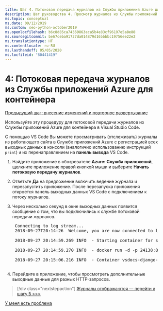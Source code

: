 ```yaml
---
title: Шаг 4. Потоковая передача журналов из Службы приложений Azure для контейнера в Visual Studio Code
description: Шаг руководства 4. Просмотр журналов из Службы приложений Azure для отслеживания их поведения
ms.topic: conceptual
ms.date: 09/12/2019
ms.custom: seo-python-october2019
ms.openlocfilehash: b6c8d85ca74359863aca5b4e83cf96107e5a8e88
ms.sourcegitcommit: be67ceba91727da014879d16bbbbc19756ee22e2
ms.translationtype: HT
ms.contentlocale: ru-RU
ms.lasthandoff: 05/05/2020
ms.locfileid: "80441419"
---
```

# <a name="4-stream-logs-from-azure-app-service-for-a-container"></a>4: Потоковая передача журналов из Службы приложений Azure для контейнера

[Предыдущий шаг: внесение изменений и повторное развертывание](tutorial-deploy-containers-03.md)

Используйте эту процедуру для потоковой передачи журналов из Службы приложений Azure для контейнера в Visual Studio Code.

С помощью VS Code Вы можете просматривать (отслеживать) журналы из работающего сайта в Службе приложений Azure с регистрацией всех выходных данных в консоли (аналогично использованию инструкций `print`) и их перенаправлением на **панель вывода** VS Code.

1. Найдите приложение в обозревателе **Azure: Служба приложений**, щелкните приложение правой кнопкой мыши и выберите **Начать потоковую передачу журналов**.

1. Ответьте **Да** на предложение включить ведение журнала и перезапустить приложение. После перезапуска приложения откроется панель выходных данных VS Code с подключением к потоку журналов.

1. Через несколько секунд в окне выходных данных появится сообщение о том, что вы подключились к службе потоковой передачи журналов.

    <pre>
    Connecting to log stream...
    2018-09-27T20:14:26  Welcome, you are now connected to log-streaming service.

    2018-09-27 20:14:59.269 INFO  - Starting container for site

    2018-09-27 20:14:59.270 INFO  - docker run -d -p 24138:8000 --name vsdocs-django-sample-container_0 -e WEBSITES_PORT=8000 -e WEBSITE_SITE_NAME=vsdocs-django-sample-container -e WEBSITE_AUTH_ENABLED=False -e WEBSITE_ROLE_INSTANCE_ID=0 -e WEBSITE_INSTANCE_ID=02c705ae24eaf5f298e553a9c2724b9fe4485707c2d1c36137cd02931091e561 -e HTTP_LOGGING_ENABLED=1 vsdocsregistry.azurecr.io/python-sample-vscode-django-tutorial:latest

    2018-09-27 20:15:06.216 INFO  - Container vsdocs-django-sample-container_0 for site vsdocs-django-sample-container initialized successfully.
    </pre>

1. Перейдите в приложение, чтобы просмотреть дополнительные выходные данные для разных HTTP-запросов.

> [!div class="nextstepaction"]
> [Журналы отображаются — перейти к шагу 5 >>>](tutorial-deploy-containers-05.md)

[У меня есть проблема](https://www.research.net/r/PWZWZ52?tutorial=vscode-appservice-containers&step=04-stream-logs)
